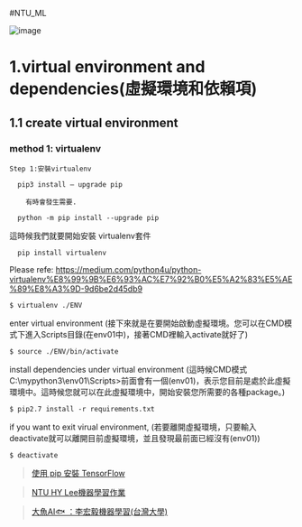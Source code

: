 #NTU_ML

![image](https://user-images.githubusercontent.com/69530706/116800891-8eaa2b80-ab37-11eb-8a4d-b8a04706552e.png)


# 1.virtual environment and dependencies(虛擬環境和依賴項)

## 1.1 create virtual environment

  ### **method 1: virtualenv**
  
    Step 1:安裝virtualenv
    
```
  pip3 install — upgrade pip

    有時會發生需要. 

  python -m pip install --upgrade pip  
```
    
   這時候我們就要開始安裝 virtualenv套件
   
 ```  
   pip install virtualenv
 ```  
   Please refe: https://medium.com/python4u/python-virtualenv%E8%99%9B%E6%93%AC%E7%92%B0%E5%A2%83%E5%AE%89%E8%A3%9D-9d6be2d45db9

```
$ virtualenv ./ENV
```

enter virtual environment
(接下來就是在要開始啟動虛擬環境。您可以在CMD模式下進入Scripts目錄(在env01中)，接著CMD裡輸入activate就好了)

```
$ source ./ENV/bin/activate
```

install dependencies under virtual environment 
(這時候CMD模式C:\mypython3\env01\Scripts>前面會有一個(env01)，表示您目前是處於此虛擬環境中。這時候您就可以在此虛擬環境中，開始安裝您所需要的各種package。)
```
$ pip2.7 install -r requirements.txt
```

if you want to exit virual environment,
(若要離開虛擬環境，只要輸入deactivate就可以離開目前虛擬環境，並且發現最前面已經沒有(env01))
```
$ deactivate
```

> [使用 pip 安裝 TensorFlow](https://www.tensorflow.org/install/pip?hl=zh-tw#virtual-environment-install)

> [NTU HY Lee機器學習作業](https://github.com/GitYCC/NTU_HYLee_MachineLearning_Homework)

> [大魚AI🐟 ：李宏毅機器學習(台灣大學)](https://github.com/dafish-ai/NTU-Machine-learning)


